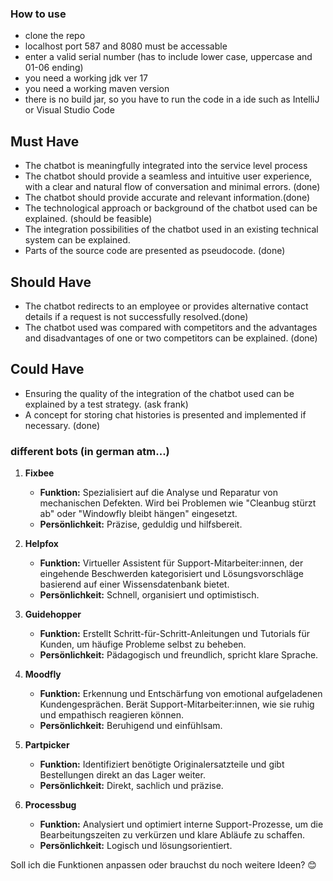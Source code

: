 ### How to use
- clone the repo
- localhost port 587 and 8080 must be accessable
- enter a valid serial number (has to include lower case, uppercase and 01-06 ending)
- you need a working jdk ver 17
- you need a working maven version
- there is no build jar, so you have to run the code in a ide such as IntelliJ or Visual Studio Code


## Must Have
- The chatbot is meaningfully integrated into the service level process
- The chatbot should provide a seamless and intuitive user experience, with a clear and natural flow of conversation and minimal errors. (done)
- The chatbot should provide accurate and relevant information.(done)
- The technological approach or background of the chatbot used can be explained.
  (should be feasible)
- The integration possibilities of the chatbot used in an existing technical system can be explained.
- Parts of the source code are presented as pseudocode. (done)
  

## Should Have
- The chatbot redirects to an employee or provides alternative contact details if a request is not successfully resolved.(done)
- The chatbot used was compared with competitors and the advantages and disadvantages of one or two competitors can be explained.
  (done)

## Could Have
- Ensuring the quality of the integration of the chatbot used can be explained by a test strategy.
  (ask frank)
- A concept for storing chat histories is presented and implemented if necessary.
  (done)

### different bots (in german atm...)

1. **Fixbee**  
   - **Funktion:** Spezialisiert auf die Analyse und Reparatur von mechanischen Defekten. Wird bei Problemen wie "Cleanbug stürzt ab" oder "Windowfly bleibt hängen" eingesetzt.  
   - **Persönlichkeit:** Präzise, geduldig und hilfsbereit.  

2. **Helpfox**  
   - **Funktion:** Virtueller Assistent für Support-Mitarbeiter:innen, der eingehende Beschwerden kategorisiert und Lösungsvorschläge basierend auf einer Wissensdatenbank bietet.  
   - **Persönlichkeit:** Schnell, organisiert und optimistisch.  

3. **Guidehopper**  
   - **Funktion:** Erstellt Schritt-für-Schritt-Anleitungen und Tutorials für Kunden, um häufige Probleme selbst zu beheben.  
   - **Persönlichkeit:** Pädagogisch und freundlich, spricht klare Sprache.  

4. **Moodfly**  
   - **Funktion:** Erkennung und Entschärfung von emotional aufgeladenen Kundengesprächen. Berät Support-Mitarbeiter:innen, wie sie ruhig und empathisch reagieren können.  
   - **Persönlichkeit:** Beruhigend und einfühlsam.  

5. **Partpicker**  
   - **Funktion:** Identifiziert benötigte Originalersatzteile und gibt Bestellungen direkt an das Lager weiter.  
   - **Persönlichkeit:** Direkt, sachlich und präzise.  

6. **Processbug**  
   - **Funktion:** Analysiert und optimiert interne Support-Prozesse, um die Bearbeitungszeiten zu verkürzen und klare Abläufe zu schaffen.  
   - **Persönlichkeit:** Logisch und lösungsorientiert.  

Soll ich die Funktionen anpassen oder brauchst du noch weitere Ideen? 😊

